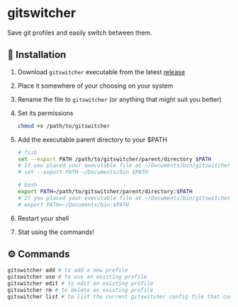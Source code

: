 # gitswitcher

Save git profiles and easily switch between them.

## 🚀 Installation

1. Download `gitswitcher` executable from the latest [release](https://github.com/nicolassutter/gitswitcher/releases)
2. Place it somewhere of your choosing on your system
3. Rename the file to `gitswitcher` (or anything that might suit you better)
4. Set its permissions

   ```sh
   chmod +x /path/to/gitswitcher
   ```

5. Add the executable parent directory to your $PATH

   ```sh
   # fish
   set --export PATH /path/to/gitswitcher/parent/directory $PATH
   # If you placed your executable file at ~/Documents/bin/gitswitcher, you can add it to your $PATH like this:
   # set --export PATH ~/Documents/bin $PATH

   # bash
   export PATH=/path/to/gitswitcher/parent/directory:$PATH
   # If you placed your executable file at ~/Documents/bin/gitswitcher, you can add it to your $PATH like this:
   # export PATH=~/Documents/bin:$PATH
   ```

6. Restart your shell
7. Stat using the commands!

## ⚙️ Commands

```sh
gitswitcher add # to add a new profile
gitswitcher use # to use an existing profile
gitswitcher edit # to edit an existing profile
gitswitcher rm # to delete an existing profile
gitswitcher list # to list the current gitswitcher config file that contains the profiles
```
